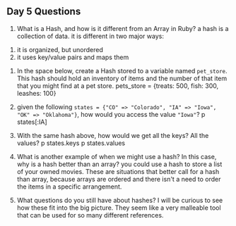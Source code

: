 ## Day 5 Questions

1. What is a Hash, and how is it different from an Array in Ruby?
 a hash is a collection of data. it is different in two major ways:
  1) it is organized, but unordered
  2) it uses key/value pairs and maps them

1. In the space below, create a Hash stored to a variable named `pet_store`.  This hash should hold an inventory of items and the number of that item that you might find at a pet store.
pets_store = {treats: 500, fish: 300, leashes: 100}

1. given the following `states = {"CO" => "Colorado", "IA" => "Iowa", "OK" => "Oklahoma"}`, how would you access the value `"Iowa"`?
p states[:IA]


1. With the same hash above, how would we get all the keys?  All the values?
p states.keys
p states.values

1. What is another example of when we might use a hash?  In this case, why is a hash better than an array?
you could use a hash to store a list of your owned movies. These are situations that better call for a hash than array, because arrays are ordered and there isn't a need to order the items in a specific arrangement.

1. What questions do you still have about hashes?
I will be curious to see how these fit into the big picture. They seem like a very malleable tool that can be used for so many different references.

